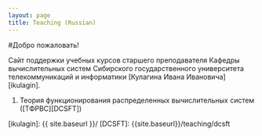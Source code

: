 ```yaml
---
layout: page
title: Teaching (Russian)
---
```


#Добро пожаловать!

Сайт поддержки учебных курсов старшего преподавателя Кафедры вычислительных систем Сибирского государственного университета телекоммуникаций и информатики [Кулагина Ивана Ивановича][ikulagin].

1. Теория функционирования распределенных вычислительных систем ([ТФРВС][DCSFT])

[ikulagin]: {{ site.baseurl }}/
[DCSFT]: {{site.baseurl}}/teaching/dcsft